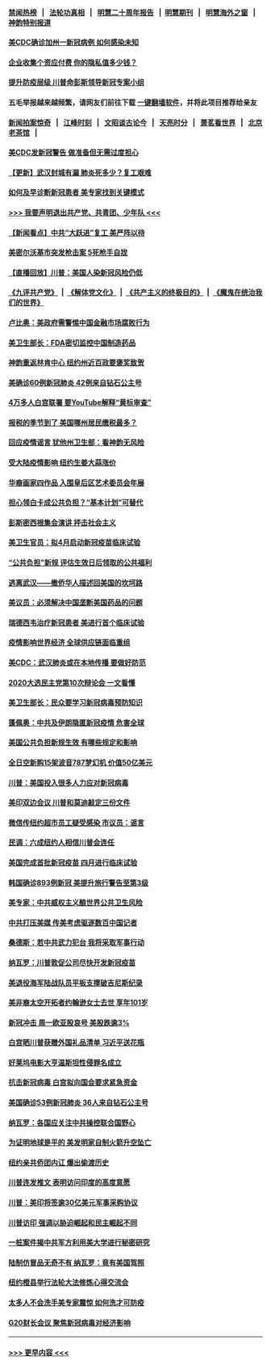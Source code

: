 #### [禁闻热榜](热点新闻.md?=0)  &nbsp;&nbsp;|&nbsp;&nbsp; [法轮功真相](https://github.com/gfw-breaker/truth/blob/master/README.md?=0) &nbsp;&nbsp;|&nbsp;&nbsp; [明慧二十周年报告](https://github.com/gfw-breaker/mh-reports/blob/master/README.md?=0) &nbsp;&nbsp;|&nbsp;&nbsp;[明慧期刊](https://github.com/gfw-breaker/mh-qikan) &nbsp;&nbsp;|&nbsp;&nbsp; [明慧海外之窗](https://github.com/gfw-breaker/mh-news/blob/master/README.md?=0) &nbsp;&nbsp;|&nbsp;&nbsp; [神韵特别报道](https://github.com/gfw-breaker/mh-news/blob/master/shenyun.md?=0)
#### [美CDC确诊加州一新冠病例 如何感染未知](../pages/nsc412/n11899165.md?t=02271402) 
#### [企业收集个资应付费 你的隐私值多少钱？](../pages/nsc412/n11898097.md?t=02271402) 
#### [提升防疫层级 川普命彭斯领导新冠专案小组](../pages/nsc412/n11898934.md?t=02271402) 
#### 五毛举报越来越频繁，请网友们前往下载 [一键翻墙软件](https://github.com/gfw-breaker/ssr-accounts)，并将此项目推荐给亲友
#### [新闻拍案惊奇](https://github.com/gfw-breaker/banned-news/blob/master/pages/link4.md) &nbsp;&nbsp;|&nbsp;&nbsp; [江峰时刻](https://github.com/gfw-breaker/banned-news/blob/master/pages/link4.md) &nbsp;&nbsp;|&nbsp;&nbsp; [文昭谈古论今](https://github.com/gfw-breaker/banned-news/blob/master/pages/link4.md) &nbsp;&nbsp;|&nbsp;&nbsp; [天亮时分](https://github.com/gfw-breaker/banned-news/blob/master/pages/link4.md) &nbsp;&nbsp;|&nbsp;&nbsp; [萧茗看世界](https://github.com/gfw-breaker/banned-news/blob/master/pages/link4.md) &nbsp;&nbsp;|&nbsp;&nbsp; [北京老茶馆](https://github.com/gfw-breaker/banned-news/blob/master/pages/link4.md) &nbsp;&nbsp;|&nbsp;&nbsp; 
#### [美CDC发新冠警告 做准备但无需过度担心](../pages/nsc412/n11898923.md?t=02271402) 
#### [【更新】武汉封城有漏 肺炎死多少？复工艰难](../pages/nsc412/n11890652.md?t=02271402) 
#### [如何及早诊断新冠患者 美专家找到关键模式](../pages/nsc412/n11898626.md?t=02271402) 
#### [>>> 我要声明退出共产党、共青团、少年队 <<<](https://github.com/begood0513/goodnews/blob/master/quit/letter.md) 
#### [【新闻看点】中共“大跃进”复工 美严阵以待](../pages/nsc412/n11898221.md?t=02271402) 
#### [美密尔沃基市突发枪击案 5死枪手自戕](../pages/nsc412/n11898687.md?t=02271402) 
#### [【直播回放】川普：美国人染新冠风险仍低](../pages/nsc412/n11898088.md?t=02271402) 
#### [《九评共产党》](https://github.com/begood0513/9ping.md/blob/master/README.md) &nbsp;|&nbsp; [《解体党文化》](../../../../jtdwh.md/blob/master/README.md)  &nbsp;|&nbsp; [《共产主义的终极目的》](../../../../gczydzjmd.md/blob/master/README.md) &nbsp;|&nbsp; [《魔鬼在统治我们的世界》](../../../../mgztzwmdsj.md/blob/master/README.md) 
#### [卢比奥：美政府需警惕中国金融市场腐败行为](../pages/nsc412/n11898327.md?t=02271402) 
#### [美卫生部长：FDA密切监控中国制造药品](../pages/nsc412/n11898231.md?t=02271402) 
#### [神韵重返林肯中心 纽约州近百政要褒奖致贺](../pages/nsc412/n11893366.md?t=02271402) 
#### [美确诊60例新冠肺炎 42例来自钻石公主号](../pages/nsc412/n11898098.md?t=02271402) 
#### [4万多人白宫联署 要YouTube解释“黄标审查”](../pages/nsc412/n11897803.md?t=02271402) 
#### [报税的季节到了 美国哪州居民缴税最多？](../pages/nsc412/n11897626.md?t=02271402) 
#### [回应疫情谣言 犹他州卫生部：看神韵无风险](../pages/nsc412/n11896078.md?t=02271402) 
#### [受大陆疫情影响  纽约生姜大蒜涨价](../pages/nsc412/n11896485.md?t=02271402) 
#### [华裔画家四作品  入围皇后区艺术委员会年展](../pages/nsc412/n11896497.md?t=02271402) 
#### [担心领白卡成公共负担？“基本计划”可替代](../pages/nsc412/n11896478.md?t=02271402) 
#### [彭斯密西根集会演讲 抨击社会主义](../pages/nsc412/n11896543.md?t=02271402) 
#### [美卫生官员：拟4月启动新冠疫苗临床试验](../pages/nsc412/n11896357.md?t=02271402) 
#### [“公共负担”新规  评估生效日后领取的公共福利](../pages/nsc412/n11893847.md?t=02271402) 
#### [逃离武汉——撤侨华人描述回美国的坎坷路](../pages/nsc412/n11895897.md?t=02271402) 
#### [美议员：必须解决中国垄断美国药品的问题](../pages/nsc412/n11895991.md?t=02271402) 
#### [瑞德西韦治疗新冠患者 美进行首个临床试验](../pages/nsc412/n11895845.md?t=02271402) 
#### [疫情影响世界经济 全球供应链面临重组](../pages/nsc412/n11895634.md?t=02271402) 
#### [美CDC：武汉肺炎或在本地传播 要做好防范](../pages/nsc412/n11895597.md?t=02271402) 
#### [2020大选民主党第10次辩论会 一文看懂](../pages/nsc412/n11895486.md?t=02271402) 
#### [美卫生部长：民众要学习新冠病毒预防知识](../pages/nsc412/n11895308.md?t=02271402) 
#### [蓬佩奥：中共及伊朗隐匿新冠疫情 危害全球](../pages/nsc412/n11895492.md?t=02271402) 
#### [美国公共负担新规生效 有哪些规定和影响](../pages/nsc412/n11893866.md?t=02271402) 
#### [全日空新购15架波音787梦幻机 价值50亿美元](../pages/nsc412/n11895154.md?t=02271402) 
#### [川普：美国投入很多人力应对新冠病毒](../pages/nsc412/n11894977.md?t=02271402) 
#### [美印双边会议 川普和莫迪敲定三份文件](../pages/nsc412/n11894247.md?t=02271402) 
#### [微信传纽约超市员工疑受感染  市议员：谣言](../pages/nsc412/n11893861.md?t=02271402) 
#### [民调：六成纽约人相信川普会连任](../pages/nsc412/n11893884.md?t=02271402) 
#### [美国完成首批新冠疫苗 四月进行临床试验](../pages/nsc412/n11893526.md?t=02271402) 
#### [韩国确诊893例新冠 美提升旅行警告至第3级](../pages/nsc412/n11893662.md?t=02271402) 
#### [美专家：中共威权主义酿世界公共卫生风险](../pages/nsc412/n11893474.md?t=02271402) 
#### [中共打压美媒 传美考虑驱逐数百中国记者](../pages/nsc412/n11893178.md?t=02271402) 
#### [桑德斯：若中共武力犯台 我将采取军事行动](../pages/nsc412/n11893282.md?t=02271402) 
#### [纳瓦罗：川普敦促公司尽快开发新冠疫苗](../pages/nsc412/n11893211.md?t=02271402) 
#### [美退役海军陆战队员平板支撑破吉尼斯纪录](../pages/nsc412/n11893022.md?t=02271402) 
#### [美非裔太空开拓者约翰逊女士去世 享年101岁](../pages/nsc412/n11892917.md?t=02271402) 
#### [新冠冲击 周一欧亚股哀号 美股跌逾3%](../pages/nsc412/n11892648.md?t=02271402) 
#### [白宫晒川普获赠外国礼品清单 习近平送花瓶](../pages/nsc412/n11892985.md?t=02271402) 
#### [好莱坞电影大亨温斯坦性侵罪名成立](../pages/nsc412/n11892907.md?t=02271402) 
#### [抗击新冠病毒 白宫拟向国会要求紧急资金](../pages/nsc412/n11892943.md?t=02271402) 
#### [美国确诊53例新冠肺炎 36人来自钻石公主号](../pages/nsc412/n11892877.md?t=02271402) 
#### [纳瓦罗：各国应关注中共操控联合国野心](../pages/nsc412/n11892856.md?t=02271402) 
#### [为证明地球是平的 美发明家自制火箭升空坠亡](../pages/nsc412/n11892645.md?t=02271402) 
#### [纽约亲共侨团内讧 爆出偷渡历史](../pages/nsc412/n11891235.md?t=02271402) 
#### [川普连发推文 表明访问印度的高度意愿](../pages/nsc412/n11891927.md?t=02271402) 
#### [川普：美印将签逾30亿美元军事采购协议](../pages/nsc412/n11892494.md?t=02271402) 
#### [川普访印 强调以胁迫崛起和民主崛起不同](../pages/nsc412/n11891855.md?t=02271402) 
#### [一桩案件揭中共军方利用美大学进行秘密研究](../pages/nsc412/n11891206.md?t=02271402) 
#### [陆制仿冒品无奇不有 纳瓦罗：竟有美国驾照](../pages/nsc412/n11890953.md?t=02271402) 
#### [纽约橙县举行法轮大法修炼心得交流会](../pages/nsc412/n11890760.md?t=02271402) 
#### [太多人不会洗手美专家震惊 如何洗才可防疫](../pages/nsc412/n11875866.md?t=02271402) 
#### [G20财长会议 聚焦新冠病毒对经济影响](../pages/nsc412/n11890400.md?t=02271402) 

----
#### [ >>> 更早内容 <<< ](../indexes/nsc412-earlier.md)
